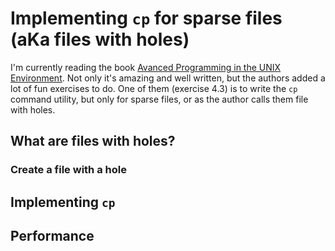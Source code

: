 # Implementing `cp` for sparse files (aKa files with holes)

I'm currently reading the book [Avanced Programming in the UNIX Environment](https://www.amazon.com/Advanced-Programming-UNIX-Environment-3rd/dp/0321637739/). Not only it's amazing and well written, but the authors added a lot of fun exercises to do.
One of them (exercise 4.3) is to write the `cp` command utility, but only for sparse files, or as the author calls them file with holes.

## What are files with holes?

### Create a file with a hole

## Implementing `cp`

## Performance

